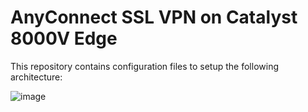 # AnyConnect SSL VPN on Catalyst 8000V Edge

This repository contains configuration files to setup the following architecture:

<img alt="image" src="https://user-images.githubusercontent.com/28600326/173857712-05312a91-cc75-4e66-bacd-4a285fd8b264.png">
